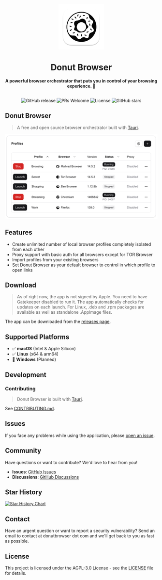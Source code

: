 <div align="center">
  <img src="assets/logo.png" alt="Donut Browser Logo" width="150">
  <h1>Donut Browser</h1>
  <strong>A powerful browser orchestrator that puts you in control of your browsing experience. 🍩</strong>
</div>
<br>

<p align="center">
  <a style="text-decoration: none;" href="https://github.com/zhom/donutbrowser/releases/latest" target="_blank"><img alt="GitHub release" src="https://img.shields.io/github/v/release/zhom/donutbrowser">
  </a>
  <a style="text-decoration: none;" href="https://github.com/zhom/donutbrowser/issues" target="_blank">
    <img src="https://img.shields.io/badge/PRs-welcome-brightgreen.svg?style=flat" alt="PRs Welcome">
  </a>
  <a style="text-decoration: none;" href="https://github.com/zhom/donutbrowser/blob/main/LICENSE" target="_blank">
    <img src="https://img.shields.io/badge/license-AGPL--3.0-blue.svg" alt="License">
  </a>
  <a style="text-decoration: none;" href="https://github.com/zhom/donutbrowser/stargazers" target="_blank">
    <img src="https://img.shields.io/github/stars/zhom/donutbrowser?style=social" alt="GitHub stars">
  </a>
</p>

## Donut Browser

> A free and open source browser orchestrator built with [Tauri](https://v2.tauri.app/).

![Donut Browser Preview](assets/preview.png)

## Features

- Create unlimited number of local browser profiles completely isolated from each other
- Proxy support with basic auth for all browsers except for TOR Browser
- Import profiles from your existing browsers
- Set Donut Browser as your default browser to control in which profile to open links

## Download

> As of right now, the app is not signed by Apple. You need to have Gatekeeper disabled to run it. The app automatically checks for updates on each launch.
> For Linux, .deb and .rpm packages are available as well as standalone .AppImage files.

The app can be downloaded from the [releases page](https://github.com/zhom/donutbrowser/releases/latest).

## Supported Platforms

- ✅ **macOS** (Intel & Apple Silicon)
- ✅ **Linux** (x64 & arm64)
- 🔄 **Windows** (Planned)

## Development

### Contributing

> Donut Browser is built with [Tauri](https://v2.tauri.app/).

See [CONTRIBUTING.md](CONTRIBUTING.md).

## Issues

If you face any problems while using the application, please [open an issue](https://github.com/zhom/donutbrowser/issues).

## Community

Have questions or want to contribute? We'd love to hear from you!

- **Issues**: [GitHub Issues](https://github.com/zhom/donutbrowser/issues)
- **Discussions**: [GitHub Discussions](https://github.com/zhom/donutbrowser/discussions)

## Star History

<a href="https://www.star-history.com/#zhom/donutbrowser&Date">
 <picture>
   <source media="(prefers-color-scheme: dark)" srcset="https://api.star-history.com/svg?repos=zhom/donutbrowser&type=Date&theme=dark" />
   <source media="(prefers-color-scheme: light)" srcset="https://api.star-history.com/svg?repos=zhom/donutbrowser&type=Date" />
   <img alt="Star History Chart" src="https://api.star-history.com/svg?repos=zhom/donutbrowser&type=Date" />
 </picture>
</a>

## Contact

Have an urgent question or want to report a security vulnerability? Send an email to contact at donutbrowser dot com and we'll get back to you as fast as possible.

## License

This project is licensed under the AGPL-3.0 License - see the [LICENSE](LICENSE) file for details.
